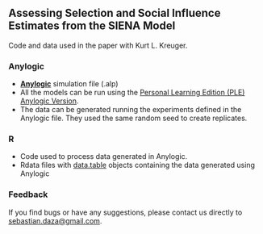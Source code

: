 ## Assessing Selection and Social Influence Estimates from the SIENA Model

Code and data used in the paper with Kurt L. Kreuger.

### Anylogic

 - [**Anylogic**](https://www.anylogic.com/downloads/) simulation file (.alp)
 - All the models can be run using the [Personal Learning Edition (PLE) Anylogic Version](https://www.anylogic.com/downloads/).
 - The data can be generated running the experiments defined in the Anylogic file. They used the same random seed to create replicates.

### R

 - Code used to process data generated in Anylogic.
 - Rdata files with [data.table](https://github.com/Rdatatable/data.table/wiki) objects containing the data generated using Anylogic

### Feedback

If you find bugs or have any suggestions, please contact us directly to sebastian.daza@gmail.com.
